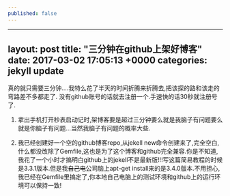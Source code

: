 ```yaml
---
published: false
---
```

---
layout: post
title:  "三分钟在github上架好博客"
date:   2017-03-02 17:05:13 +0000
categories: jekyll update
---


真的就只需要三分钟....我特么花了半天的时间折腾来折腾去,把该探的路和该走的弯路差不多都走了.
没有github账号的话就去注册一个.手速快的话30秒就注册号了.

1. 拿出手机打开秒表启动记时,架博客要是超过三分钟要么就是我脑子有问题要么就是你脑子有问题...当然我脑子有问题的概率大些.

2. 我已经创建好一个空的github博客repo,从jekell new命令创建来了,完全空白,什么都没改除了Gemfile,这也是为了这个博客和github完全兼容.你是不知道,我花了一个小时才搞明白github上的jekell不是最新版!!!写这篇简易教程的时候是3.3.1版本.但是我~~自己电~~公司脑上apt-get install来的是3.4.0版本.不用担心,我已经在Gemfile里搞定了,你本地自己电脑上的测试环境和github上的运行环境可以保持一致!



